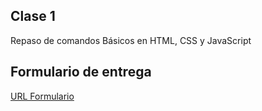 ## Clase 1

Repaso de comandos Básicos en HTML, CSS y JavaScript

## Formulario de entrega
[URL Formulario](https://forms.gle/EFx5kY3qTvsZYeHg7)
